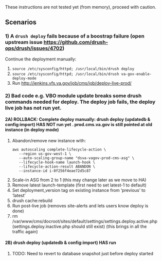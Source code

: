 These instructions are not tested yet (from memory), proceed with caution.

## Scenarios
### 1) A `drush deploy` fails because of a boostrap failure (open upstream issue https://github.com/drush-ops/drush/issues/4702)
Continue the deployment manually:
1. `source /etc/sysconfig/httpd; /usr/local/bin/drush deploy`
1. `source /etc/sysconfig/httpd; /usr/local/bin/drush va-gov-enable-deploy-mode`
1. Run http://jenkins.vfs.va.gov/job/cms/job/deploy-live-prod/

### 2) Bad code e.g. VBO module update breaks some drush commands needed for deploy. The deploy job fails, the deploy live job has not run yet.
#### 2A) ROLLBACK: Complete deploy manually: drush deploy (updatedb & config:import) HAS NOT run yet . prod.cms.va.gov is still pointed at old instance (in deploy mode)
1. Abandon/remove new instance with:
   ```
   aws autoscaling complete-lifecycle-action \
      --region us-gov-west-1 \
      --auto-scaling-group-name "dsva-vagov-prod-cms-asg" \
      --lifecycle-hook-name launch-hook \
      --lifecycle-action-result ABANDON \
      --instance-id i-0f256f4eae72d5c87
   ```
1. Scale-in ASG from 2 to 1 (this may change later as we move to HA)
1. Remove latest launch-template (first need to set latest-1 to default)
1. Set deployment_version tag on existing instance from ‘previous’ to ‘latest’
1. drush cache:rebuild
1. Run post-live job (removes site-alerts and lets users know deploy is done)
1. rm /var/www/cms/docroot/sites/default/settings/settings.deploy.active.php (settings.deploy.inactive.php should still exist) (this brings in all the traffic again)
#### 2B) drush deploy (updatedb & config:import) HAS run
1. TODO: Need to revert to database snapshot just before deploy started
